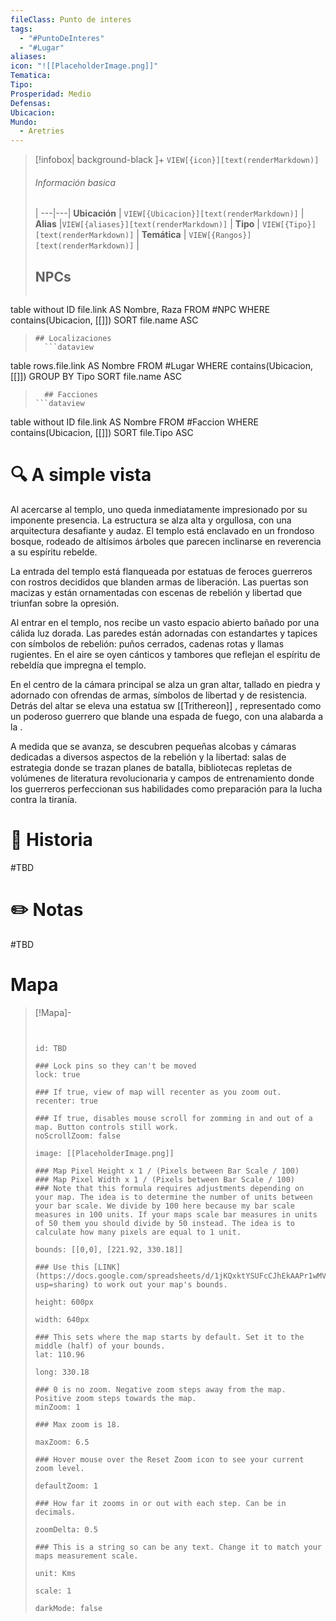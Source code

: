 ```yaml
---
fileClass: Punto de interes
tags:
  - "#PuntoDeInteres"
  - "#Lugar"
aliases: 
icon: "![[PlaceholderImage.png]]"
Tematica: 
Tipo: 
Prosperidad: Medio
Defensas: 
Ubicacion: 
Mundo:
  - Aretries
---
```



> [!infobox| background-black ]+
`VIEW[{icon}][text(renderMarkdown)]`
> ###### Información basica
>  |
> ---|---|
>  **Ubicación** | `VIEW[{Ubicacion}][text(renderMarkdown)]` |
> **Alias** |`VIEW[{aliases}][text(renderMarkdown)]` |
> **Tipo** | `VIEW[{Tipo}][text(renderMarkdown)]` |
> **Temática** | `VIEW[{Rangos}][text(renderMarkdown)]` |
> ## NPCs
>   ```dataview
table without ID  file.link AS Nombre, Raza
FROM #NPC
WHERE  contains(Ubicacion, [[]])
SORT file.name ASC
>```
> ## Localizaciones
>   ```dataview
table rows.file.link AS Nombre
FROM #Lugar
WHERE  contains(Ubicacion, [[]])
GROUP BY Tipo
SORT file.name ASC
>```
>   ## Facciones
> ```dataview
table without ID  file.link AS Nombre
FROM #Faccion
WHERE  contains(Ubicacion, [[]])
SORT file.Tipo ASC

# 🔍 A simple vista
Al acercarse al templo, uno queda inmediatamente impresionado por su imponente presencia. La estructura se alza alta y orgullosa, con una arquitectura desafiante y audaz. El templo está enclavado en un frondoso bosque, rodeado de altísimos árboles que parecen inclinarse en reverencia a su espíritu rebelde.

La entrada del templo está flanqueada por estatuas de feroces guerreros con rostros decididos que blanden armas de liberación. Las puertas son macizas y están ornamentadas con escenas de rebelión y libertad que triunfan sobre la opresión.

Al entrar en el templo, nos recibe un vasto espacio abierto bañado por una cálida luz dorada. Las paredes están adornadas con estandartes y tapices con símbolos de rebelión: puños cerrados, cadenas rotas y llamas rugientes. En el aire se oyen cánticos y tambores que reflejan el espíritu de rebeldía que impregna el templo.

En el centro de la cámara principal se alza un gran altar, tallado en piedra y adornado con ofrendas de armas, símbolos de libertad y de resistencia. Detrás del altar se eleva una estatua sw [[Trithereon]] , representado como un poderoso guerrero que blande una espada de fuego, con una alabarda a la .

A medida que se avanza, se descubren pequeñas alcobas y cámaras dedicadas a diversos aspectos de la rebelión y la libertad: salas de estrategia donde se trazan planes de batalla, bibliotecas repletas de volúmenes de literatura revolucionaria y campos de entrenamiento donde los guerreros perfeccionan sus habilidades como preparación para la lucha contra la tiranía.

# 📜 Historia

#TBD

# ✏️ Notas

#TBD

# Mapa
> [!Mapa]-
> ```leaflet
> 
> 
> id: TBD
> 
> ### Lock pins so they can't be moved
> lock: true
> 
> ### If true, view of map will recenter as you zoom out. 
> recenter: true
> 
> ### If true, disables mouse scroll for zomming in and out of a map. Button controls still work. 
> noScrollZoom: false
> 
> image: [[PlaceholderImage.png]]
> 
> ### Map Pixel Height x 1 / (Pixels between Bar Scale / 100)
> ### Map Pixel Width x 1 / (Pixels between Bar Scale / 100) 
> ### Note that this formula requires adjustments depending on your map. The idea is to determine the number of units between your bar scale. We divide by 100 here because my bar scale measures in 100 units. If your maps scale bar measures in units of 50 them you should divide by 50 instead. The idea is to calculate how many pixels are equal to 1 unit. 
> 
> bounds: [[0,0], [221.92, 330.18]]
>
> ### Use this [LINK](https://docs.google.com/spreadsheets/d/1jKQxktYSUFcCJhEkAAPr1wMVBTqUdpEfA5XveUXI17I/edit?usp=sharing) to work out your map's bounds.
>
> height: 600px
> 
> width: 640px
>
> ### This sets where the map starts by default. Set it to the middle (half) of your bounds. 
> lat: 110.96
>
> long: 330.18
>
> ### 0 is no zoom. Negative zoom steps away from the map. Positive zoom steps towards the map. 
> minZoom: 1
> 
> ### Max zoom is 18. 
> 
> maxZoom: 6.5
> 
> ### Hover mouse over the Reset Zoom icon to see your current zoom level. 
> 
> defaultZoom: 1
> 
> ### How far it zooms in or out with each step. Can be in decimals. 
>
> zoomDelta: 0.5
> 
> ### This is a string so can be any text. Change it to match your maps measurement scale. 
> 
> unit: Kms
>
> scale: 1
>
> darkMode: false
>
> ```

